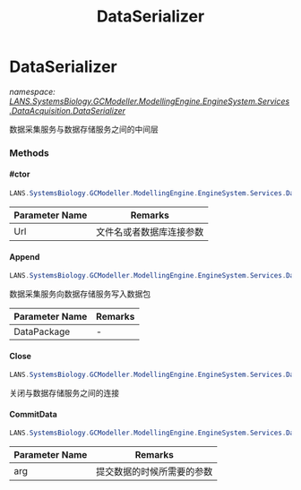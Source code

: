 ﻿---
title: DataSerializer
---

# DataSerializer
_namespace: [LANS.SystemsBiology.GCModeller.ModellingEngine.EngineSystem.Services.DataAcquisition.DataSerializer](N-LANS.SystemsBiology.GCModeller.ModellingEngine.EngineSystem.Services.DataAcquisition.DataSerializer.html)_

数据采集服务与数据存储服务之间的中间层



### Methods

#### #ctor
```csharp
LANS.SystemsBiology.GCModeller.ModellingEngine.EngineSystem.Services.DataAcquisition.DataSerializer.DataSerializer.#ctor(System.String)
```


|Parameter Name|Remarks|
|--------------|-------|
|Url|文件名或者数据库连接参数|


#### Append
```csharp
LANS.SystemsBiology.GCModeller.ModellingEngine.EngineSystem.Services.DataAcquisition.DataSerializer.DataSerializer.Append(System.Collections.Generic.IEnumerable{LANS.SystemsBiology.GCModeller.ModellingEngine.EngineSystem.Services.DataAcquisition.DataSerializer.DataFlowF})
```
数据采集服务向数据存储服务写入数据包

|Parameter Name|Remarks|
|--------------|-------|
|DataPackage|-|


#### Close
```csharp
LANS.SystemsBiology.GCModeller.ModellingEngine.EngineSystem.Services.DataAcquisition.DataSerializer.DataSerializer.Close(System.String)
```
关闭与数据存储服务之间的连接

#### CommitData
```csharp
LANS.SystemsBiology.GCModeller.ModellingEngine.EngineSystem.Services.DataAcquisition.DataSerializer.DataSerializer.CommitData(System.String)
```


|Parameter Name|Remarks|
|--------------|-------|
|arg|提交数据的时候所需要的参数|




